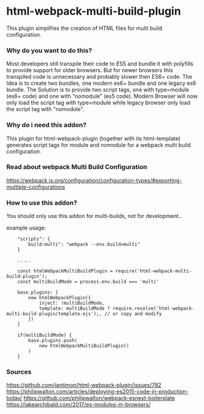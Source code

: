 # html-webpack-multi-build-plugin

This plugin simplifies the creation of HTML files for multi build configuration.

### Why do you want to do this?

Most developers still transpile their code to ES5 and bundle it with polyfills to provide support for older browsers.
But for newer browsers this transpiled code is unnecessary and probably slower then ES6+ code.
The Idea is to create two bundles, one modern es6+ bundle and one legacy es6 bundle.
The Solution is to provide two script tags, one with type=module (es6+ code) and one with "nomodule" (es5 code).
Modern Browser will now only load the script tag with type=module while legacy browser only load the script tag with "nomodule".

### Why do i need this addon?
This plugin for html-webpack-plugin (together with its html-template) generates script tags for module and nomodule for a webpack multi build configuration.

### Read about webpack Multi Build Configuration
https://webpack.js.org/configuration/configuration-types/#exporting-multiple-configurations

### How to use this addon?

You should only use this addon for multi-builds, not for development..


example usage:
```
    "scripts": {
        build:multi": "webpack --env.build=multi"
    }

    .....

    const htmlWebpackMultiBuildPlugin = require('html-webpack-multi-build-plugin');
    const multiBuildMode = process.env.build === 'multi'

    base.plugins: [
        new htmlWebpackPlugin({
            inject: !multiBuildMode,
            template: multiBuildMode ? require.resolve('html-webpack-multi-build-plugin/template.ejs');, // or copy and modify
        })
    ]

    if(multiBuildMode) {
        base.plugins.push(
            new htmlWebpackMultiBuildPlugin()
        )
    }
```


### Sources
https://github.com/jantimon/html-webpack-plugin/issues/782
https://philipwalton.com/articles/deploying-es2015-code-in-production-today/
https://github.com/philipwalton/webpack-esnext-boilerplate
https://jakearchibald.com/2017/es-modules-in-browsers/